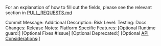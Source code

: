 <!--
!!!ATTENTION!!!

If you are fixing *any* crash or *any* potential security issue, *do not*
open a pull request in this repo. Please report the issue via emailing
envoy-security@googlegroups.com where the issue will be triaged appropriately.
Thank you in advance for helping to keep Envoy secure.

!!!ATTENTION!!!

-->
For an explanation of how to fill out the fields, please see the relevant section
in [PULL_REQUESTS.md](https://github.com/envoyproxy/envoy/blob/master/PULL_REQUESTS.md)

Commit Message:
Additional Description:
Risk Level:
Testing:
Docs Changes:
Release Notes:
Platform Specific Features:
[Optional Runtime guard:]
[Optional Fixes #Issue]
[Optional Deprecated:]
[Optional [API Considerations](https://github.com/envoyproxy/envoy/blob/master/api/review_checklist.md):]
